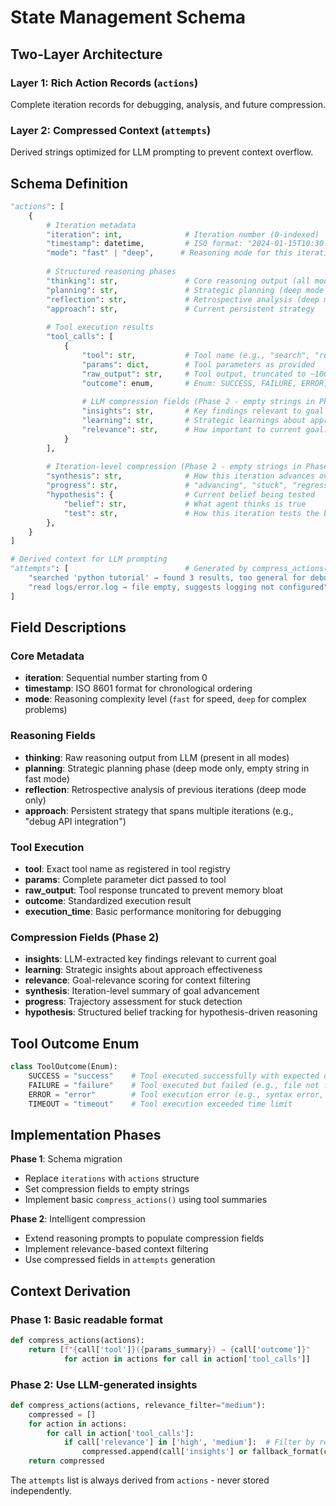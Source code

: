 # State Management Schema

## Two-Layer Architecture

### Layer 1: Rich Action Records (`actions`)
Complete iteration records for debugging, analysis, and future compression.

### Layer 2: Compressed Context (`attempts`) 
Derived strings optimized for LLM prompting to prevent context overflow.

## Schema Definition

```python
"actions": [
    {
        # Iteration metadata
        "iteration": int,              # Iteration number (0-indexed)
        "timestamp": datetime,         # ISO format: "2024-01-15T10:30:00Z"
        "mode": "fast" | "deep",      # Reasoning mode for this iteration
        
        # Structured reasoning phases
        "thinking": str,               # Core reasoning output (all modes)
        "planning": str,               # Strategic planning (deep mode only)
        "reflection": str,             # Retrospective analysis (deep mode only)  
        "approach": str,               # Current persistent strategy
        
        # Tool execution results
        "tool_calls": [
            {
                "tool": str,           # Tool name (e.g., "search", "read_file")
                "params": dict,        # Tool parameters as provided
                "raw_output": str,     # Tool output, truncated to ~1000 chars
                "outcome": enum,       # Enum: SUCCESS, FAILURE, ERROR, TIMEOUT
                
                # LLM compression fields (Phase 2 - empty strings in Phase 1)
                "insights": str,       # Key findings relevant to goal (1-2 sentences)
                "learning": str,       # Strategic learnings about approach effectiveness
                "relevance": str,      # How important to current goal: "high", "medium", "low"
            }
        ],
        
        # Iteration-level compression (Phase 2 - empty strings in Phase 1)
        "synthesis": str,              # How this iteration advances overall goal
        "progress": str,               # "advancing", "stuck", "regressing"
        "hypothesis": {                # Current belief being tested
            "belief": str,             # What agent thinks is true
            "test": str,               # How this iteration tests the belief
        },
    }
]

# Derived context for LLM prompting
"attempts": [                          # Generated by compress_actions()
    "searched 'python tutorial' → found 3 results, too general for debugging",
    "read logs/error.log → file empty, suggests logging not configured"
]
```

## Field Descriptions

### Core Metadata
- **iteration**: Sequential number starting from 0
- **timestamp**: ISO 8601 format for chronological ordering
- **mode**: Reasoning complexity level (`fast` for speed, `deep` for complex problems)

### Reasoning Fields
- **thinking**: Raw reasoning output from LLM (present in all modes)
- **planning**: Strategic planning phase (deep mode only, empty string in fast mode)
- **reflection**: Retrospective analysis of previous iterations (deep mode only)
- **approach**: Persistent strategy that spans multiple iterations (e.g., "debug API integration")

### Tool Execution
- **tool**: Exact tool name as registered in tool registry
- **params**: Complete parameter dict passed to tool
- **raw_output**: Tool response truncated to prevent memory bloat
- **outcome**: Standardized execution result
- **execution_time**: Basic performance monitoring for debugging

### Compression Fields (Phase 2)
- **insights**: LLM-extracted key findings relevant to current goal
- **learning**: Strategic insights about approach effectiveness
- **relevance**: Goal-relevance scoring for context filtering
- **synthesis**: Iteration-level summary of goal advancement
- **progress**: Trajectory assessment for stuck detection
- **hypothesis**: Structured belief tracking for hypothesis-driven reasoning

## Tool Outcome Enum

```python
class ToolOutcome(Enum):
    SUCCESS = "success"    # Tool executed successfully with expected output
    FAILURE = "failure"    # Tool executed but failed (e.g., file not found)
    ERROR = "error"        # Tool execution error (e.g., syntax error, crash)
    TIMEOUT = "timeout"    # Tool execution exceeded time limit
```

## Implementation Phases

**Phase 1**: Schema migration
- Replace `iterations` with `actions` structure
- Set compression fields to empty strings
- Implement basic `compress_actions()` using tool summaries

**Phase 2**: Intelligent compression
- Extend reasoning prompts to populate compression fields
- Implement relevance-based context filtering
- Use compressed fields in `attempts` generation

## Context Derivation

### Phase 1: Basic readable format
```python
def compress_actions(actions):
    return [f"{call['tool']}({params_summary}) → {call['outcome']}" 
            for action in actions for call in action['tool_calls']]
```

### Phase 2: Use LLM-generated insights
```python
def compress_actions(actions, relevance_filter="medium"):
    compressed = []
    for action in actions:
        for call in action['tool_calls']:
            if call['relevance'] in ['high', 'medium']:  # Filter by relevance
                compressed.append(call['insights'] or fallback_format(call))
    return compressed
```

The `attempts` list is always derived from `actions` - never stored independently.